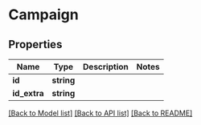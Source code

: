# Campaign

## Properties
Name | Type | Description | Notes
------------ | ------------- | ------------- | -------------
**id** | **string** |  | 
**id_extra** | **string** |  | 

[[Back to Model list]](../../README.md#documentation-for-models) [[Back to API list]](../../README.md#documentation-for-api-endpoints) [[Back to README]](../../README.md)

